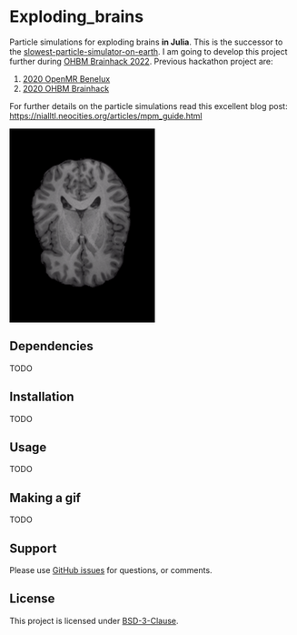 
# Exploding_brains
Particle simulations for exploding brains **in Julia**. This is the successor to the [slowest-particle-simulator-on-earth](https://github.com/ofgulban/slowest-particle-simulator-on-earth). I am going to develop this project further during [OHBM Brainhack 2022](https://ohbm.github.io/hackathon2022/). Previous hackathon project are:
1. [2020 OpenMR Benelux](https://github.com/ohbm/hackathon2020/issues/124)
2. [2020 OHBM Brainhack](https://github.com/OpenMRBenelux/openmrb2020-hackathon/issues/7)

For further details on the particle simulations read this excellent blog post: https://nialltl.neocities.org/articles/mpm_guide.html

<!--(https://github.com/ofgulban/exploding_brains/blob/main/visuals/example-17.gif)-->
<img src="/visuals/example-17.gif" width=256 align="center" />

## Dependencies
TODO

## Installation
TODO

## Usage
TODO

## Making a gif
TODO

## Support
Please use [GitHub issues](https://github.com/ofgulban/slowest-particle-simulator-on-earth/issues) for questions, or comments.

## License
This project is licensed under [BSD-3-Clause](https://opensource.org/licenses/BSD-3-Clause).
